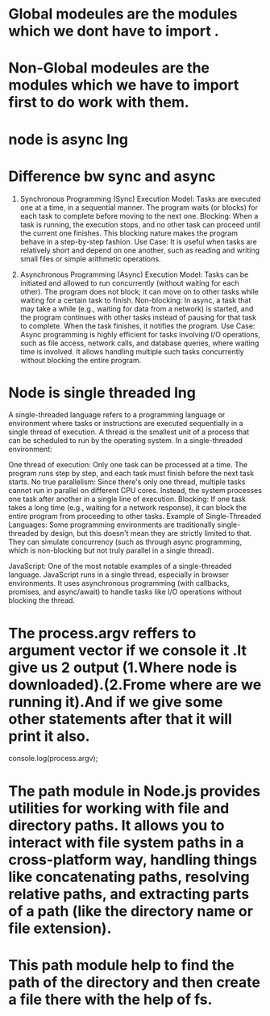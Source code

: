 # Global modeules are the modules which we dont have to import .

# Non-Global modeules are the modules which we have to import first to do work with them.

# node is async lng

# Difference bw sync and async

1. Synchronous Programming (Sync)
   Execution Model: Tasks are executed one at a time, in a sequential manner. The program waits (or blocks) for each task to complete before moving to the next one.
   Blocking: When a task is running, the execution stops, and no other task can proceed until the current one finishes. This blocking nature makes the program behave in a step-by-step fashion.
   Use Case: It is useful when tasks are relatively short and depend on one another, such as reading and writing small files or simple arithmetic operations.

2. Asynchronous Programming (Async)
   Execution Model: Tasks can be initiated and allowed to run concurrently (without waiting for each other). The program does not block; it can move on to other tasks while waiting for a certain task to finish.
   Non-blocking: In async, a task that may take a while (e.g., waiting for data from a network) is started, and the program continues with other tasks instead of pausing for that task to complete. When the task finishes, it notifies the program.
   Use Case: Async programming is highly efficient for tasks involving I/O operations, such as file access, network calls, and database queries, where waiting time is involved. It allows handling multiple such tasks concurrently without blocking the entire program.

# Node is single threaded lng

A single-threaded language refers to a programming language or environment where tasks or instructions are executed sequentially in a single thread of execution. A thread is the smallest unit of a process that can be scheduled to run by the operating system. In a single-threaded environment:

One thread of execution: Only one task can be processed at a time. The program runs step by step, and each task must finish before the next task starts.
No true parallelism: Since there's only one thread, multiple tasks cannot run in parallel on different CPU cores. Instead, the system processes one task after another in a single line of execution.
Blocking: If one task takes a long time (e.g., waiting for a network response), it can block the entire program from proceeding to other tasks.
Example of Single-Threaded Languages:
Some programming environments are traditionally single-threaded by design, but this doesn't mean they are strictly limited to that. They can simulate concurrency (such as through async programming, which is non-blocking but not truly parallel in a single thread).

JavaScript: One of the most notable examples of a single-threaded language. JavaScript runs in a single thread, especially in browser environments. It uses asynchronous programming (with callbacks, promises, and async/await) to handle tasks like I/O operations without blocking the thread.

# The process.argv reffers to argument vector if we console it .It give us 2 output (1.Where node is downloaded).(2.Frome where are we running it).And if we give some other statements after that it will print it also.

console.log(process.argv);

# The path module in Node.js provides utilities for working with file and directory paths. It allows you to interact with file system paths in a cross-platform way, handling things like concatenating paths, resolving relative paths, and extracting parts of a path (like the directory name or file extension).

# This path module help to find the path of the directory and then create a file there with the help of fs.
